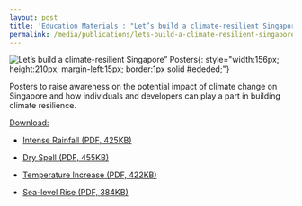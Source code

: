 ```yaml
---
layout: post
title: 'Education Materials : "Let’s build a climate-resilient Singapore” Posters'
permalink: /media/publications/lets-build-a-climate-resilient-singapore-posters/
---
```

![Let’s build a climate-resilient Singapore” Posters](/images/lets-build-a-climate-resilient-singapore-posters.jpg "Let’s build a climate-resilient Singapore” Posters"){: style="width:156px; height:210px; margin-left:15px; border:1px solid #ededed;"}

Posters to raise awareness on the potential impact of climate change on Singapore and how individuals and developers can play a part in building climate resilience.

<u>Download:</u>

* [<a href="/files/docs/default-source/publications/lets-build-a-climate-resilient-singapore-intense-rainfall.pdf" target="_blank">Intense Rainfall (PDF, 425KB)</a>](/files/docs/default-source//publications/lets-build-a-climate-resilient-singapore-intense-rainfall.pdf)

* [<a href="/files/docs/default-source/publications/lets-build-a-climate-resilient-singapore-dry-spell.pdf" target="_blank">Dry Spell (PDF, 455KB)</a>](/files/docs/default-source/publications/lets-build-a-climate-resilient-singapore-dry-spell.pdf)

* [<a href="/files/docs/default-source/publications/lets-build-a-climate-resilient-singapore-temperature-increase.pdf" target="_blank">Temperature Increase (PDF, 422KB)</a>](/files/docs/default-source/publications/lets-build-a-climate-resilient-singapore-temperature-increase.pdf)

* [<a href="/files/docs/default-source/publications/lets-build-a-climate-resilient-singapore-sea-level-rise.pdf" target="_blank">Sea-level Rise (PDF, 384KB)</a>](/files/docs/default-source/publications/lets-build-a-climate-resilient-singapore-sea-level-rise.pdf)